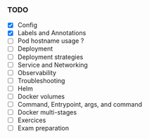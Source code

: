 ### TODO

- [x] Config  
- [x] Labels and Annotations
- [ ] Pod hostname usage ?
- [ ] Deployment
- [ ] Deployment strategies 
- [ ] Service and Networking
- [ ] Observability
- [ ] Troubleshooting
- [ ] Helm
- [ ] Docker volumes
- [ ] Command, Entrypoint, args, and command
- [ ] Docker multi-stages
- [ ] Exercices 
- [ ] Exam preparation 
